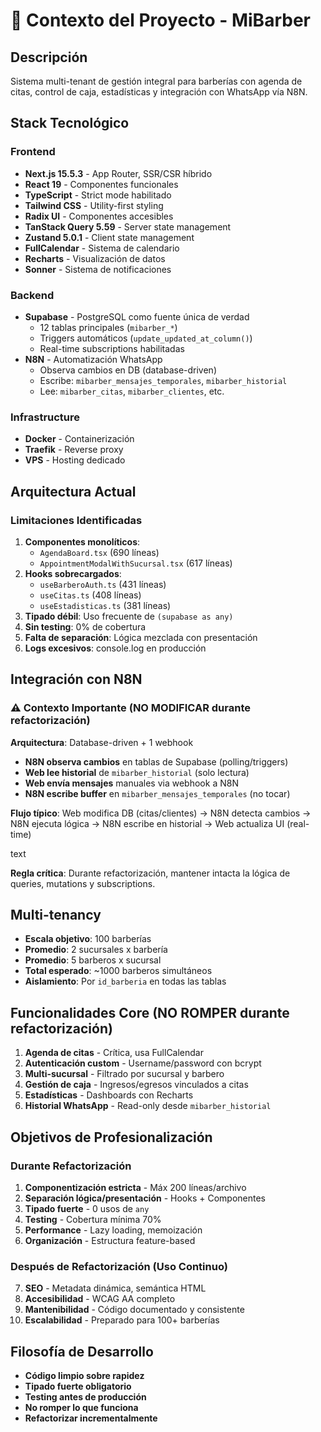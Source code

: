 # 🧠 Contexto del Proyecto - MiBarber

## Descripción
Sistema multi-tenant de gestión integral para barberías con agenda de citas, control de caja, estadísticas y integración con WhatsApp vía N8N.

## Stack Tecnológico

### Frontend
- **Next.js 15.5.3** - App Router, SSR/CSR híbrido
- **React 19** - Componentes funcionales
- **TypeScript** - Strict mode habilitado
- **Tailwind CSS** - Utility-first styling
- **Radix UI** - Componentes accesibles
- **TanStack Query 5.59** - Server state management
- **Zustand 5.0.1** - Client state management
- **FullCalendar** - Sistema de calendario
- **Recharts** - Visualización de datos
- **Sonner** - Sistema de notificaciones

### Backend
- **Supabase** - PostgreSQL como fuente única de verdad
  - 12 tablas principales (`mibarber_*`)
  - Triggers automáticos (`update_updated_at_column()`)
  - Real-time subscriptions habilitadas
- **N8N** - Automatización WhatsApp
  - Observa cambios en DB (database-driven)
  - Escribe: `mibarber_mensajes_temporales`, `mibarber_historial`
  - Lee: `mibarber_citas`, `mibarber_clientes`, etc.

### Infrastructure
- **Docker** - Containerización
- **Traefik** - Reverse proxy
- **VPS** - Hosting dedicado

## Arquitectura Actual

### Limitaciones Identificadas
1. **Componentes monolíticos**: 
   - `AgendaBoard.tsx` (690 líneas)
   - `AppointmentModalWithSucursal.tsx` (617 líneas)
2. **Hooks sobrecargados**: 
   - `useBarberoAuth.ts` (431 líneas)
   - `useCitas.ts` (408 líneas)
   - `useEstadisticas.ts` (381 líneas)
3. **Tipado débil**: Uso frecuente de `(supabase as any)`
4. **Sin testing**: 0% de cobertura
5. **Falta de separación**: Lógica mezclada con presentación
6. **Logs excesivos**: console.log en producción

## Integración con N8N

### ⚠️ Contexto Importante (NO MODIFICAR durante refactorización)

**Arquitectura**: Database-driven + 1 webhook
- **N8N observa cambios** en tablas de Supabase (polling/triggers)
- **Web lee historial** de `mibarber_historial` (solo lectura)
- **Web envía mensajes** manuales via webhook a N8N
- **N8N escribe buffer** en `mibarber_mensajes_temporales` (no tocar)

**Flujo típico**:
Web modifica DB (citas/clientes)
→ N8N detecta cambios
→ N8N ejecuta lógica
→ N8N escribe en historial
→ Web actualiza UI (real-time)

text

**Regla crítica**: Durante refactorización, mantener intacta la lógica de queries, mutations y subscriptions.

## Multi-tenancy
- **Escala objetivo**: 100 barberías
- **Promedio**: 2 sucursales x barbería
- **Promedio**: 5 barberos x sucursal
- **Total esperado**: ~1000 barberos simultáneos
- **Aislamiento**: Por `id_barberia` en todas las tablas

## Funcionalidades Core (NO ROMPER durante refactorización)

1. **Agenda de citas** - Crítica, usa FullCalendar
2. **Autenticación custom** - Username/password con bcrypt
3. **Multi-sucursal** - Filtrado por sucursal y barbero
4. **Gestión de caja** - Ingresos/egresos vinculados a citas
5. **Estadísticas** - Dashboards con Recharts
6. **Historial WhatsApp** - Read-only desde `mibarber_historial`

## Objetivos de Profesionalización

### Durante Refactorización
1. **Componentización estricta** - Máx 200 líneas/archivo
2. **Separación lógica/presentación** - Hooks + Componentes
3. **Tipado fuerte** - 0 usos de `any`
4. **Testing** - Cobertura mínima 70%
5. **Performance** - Lazy loading, memoización
6. **Organización** - Estructura feature-based

### Después de Refactorización (Uso Continuo)
7. **SEO** - Metadata dinámica, semántica HTML
8. **Accesibilidad** - WCAG AA completo
9. **Mantenibilidad** - Código documentado y consistente
10. **Escalabilidad** - Preparado para 100+ barberías

## Filosofía de Desarrollo

- **Código limpio sobre rapidez**
- **Tipado fuerte obligatorio**
- **Testing antes de producción**
- **No romper lo que funciona**
- **Refactorizar incrementalmente**